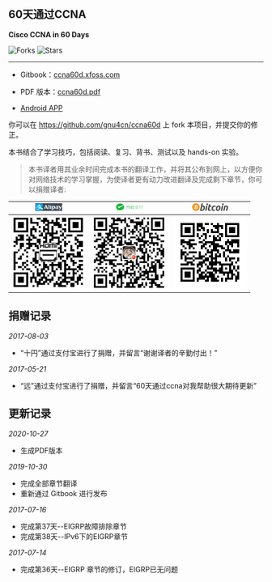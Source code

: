## 60天通过CCNA

__Cisco CCNA in 60 Days__


![Forks](https://img.shields.io/github/forks/gnu4cn/ccna60d) ![Stars](https://img.shields.io/github/stars/gnu4cn/ccna60d)

___

- Gitbook：[ccna60d.xfoss.com](https://ccna60d.xfoss.com/)

- PDF 版本：[ccna60d.pdf](./ccna60d.pdf)

- [Android APP](https://github.com/gnu4cn/ccna60d-app/releases/download/v0.1.3/ccna60d.xfoss.com_v0.1.3.apk)


你可以在 https://github.com/gnu4cn/ccna60d 上 fork 本项目，并提交你的修正。


本书结合了学习技巧，包括阅读、复习、背书、测试以及 hands-on 实验。

> 本书译者用其业余时间完成本书的翻译工作，并将其公布到网上，以方便你对网络技术的学习掌握，为使译者更有动力改进翻译及完成剩下章节，你可以捐赠译者:  

| <img src="images/alipay-banner.png" height="15" /> | <img src="images/wechat-pay-banner.png" height="15" /> | <img src="images/logotop.png" height="15" /> |
| :----: | :----: | :----: |
| <img src="images/633086908.jpg" /> | <img src="images/611739062.jpg" /> | <img src="images/btc-qrcode.png" /> |


## 捐赠记录

*2017-08-03*

- “十円”通过支付宝进行了捐赠，并留言“谢谢译者的辛勤付出！”

*2017-05-21*

- “远”通过支付宝进行了捐赠，并留言“60天通过ccna对我帮助很大期待更新”

## 更新记录

*2020-10-27*

- 生成PDF版本

*2019-10-30*

- 完成全部章节翻译
- 重新通过 Gitbook 进行发布

*2017-07-16*

- 完成第37天--EIGRP故障排除章节
- 完成第38天--IPv6下的EIGRP章节

*2017-07-14*

- 完成第36天--EIGRP 章节的修订，EIGRP已无问题
